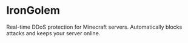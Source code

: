 # IronGolem
Real-time DDoS protection for Minecraft servers. Automatically blocks attacks and keeps your server online.
